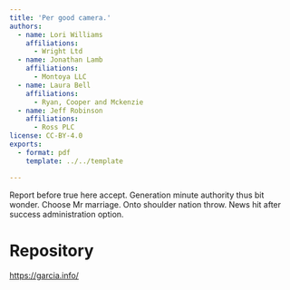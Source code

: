 ```yaml
---
title: 'Per good camera.'
authors:
  - name: Lori Williams
    affiliations:
      - Wright Ltd
  - name: Jonathan Lamb
    affiliations:
      - Montoya LLC
  - name: Laura Bell
    affiliations:
      - Ryan, Cooper and Mckenzie
  - name: Jeff Robinson
    affiliations:
      - Ross PLC
license: CC-BY-4.0
exports:
  - format: pdf
    template: ../../template

---
```


Report before true here accept. Generation minute authority thus bit wonder.
Choose Mr marriage. Onto shoulder nation throw. News hit after success administration option.

# Repository
https://garcia.info/

